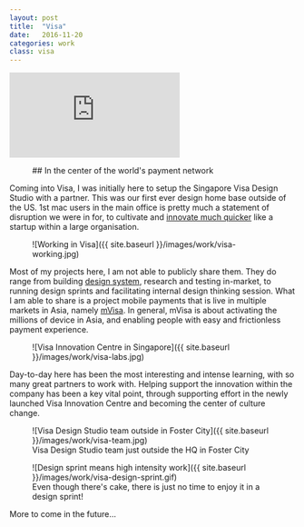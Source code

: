 ```yaml
---
layout: post
title:  "Visa"
date:   2016-11-20
categories: work
class: visa
---
```


<div class='embed-container'><iframe src='
https://player.vimeo.com/video/164785923' frameborder='0' webkitAllowFullScreen mozallowfullscreen allowFullScreen></iframe></div>

<figure markdown='1'>
## In the center of the world's payment network
</figure>

Coming into Visa, I was initially here to setup the Singapore Visa Design Studio with a partner. This was our first ever design home base outside of the US. 1st mac users in the main office is pretty much a statement of disruption we were in for, to cultivate and [innovate much quicker](https://sympli.io/blog/2016/10/04/less-time-specingatvisa/) like a startup within a large organisation.

<figure markdown='1'>
![Working in Visa]({{ site.baseurl }}/images/work/visa-working.jpg)
</figure>

Most of my projects here, I am not able to publicly share them. They do range from building [design system](http://design.visa.com/design-systems.html), research and testing in-market, to running design sprints and facilitating internal design thinking session. What I am able to share is a project mobile payments that is live in multiple markets in Asia, namely [mVisa](http://www.visa.co.in/personal/mvisa/mvisa.shtml). In general, mVisa is about activating the millions of device in Asia, and enabling people with easy and frictionless payment experience.

<figure markdown='1'>
![Visa Innovation Centre in Singapore]({{ site.baseurl }}/images/work/visa-labs.jpg)
</figure>

Day-to-day here has been the most interesting and intense learning, with so many great partners to work with. Helping support the innovation within the company has been a key vital point, through supporting effort in the newly launched Visa Innovation Centre and becoming the center of culture change.

<figure markdown='1'>
![Visa Design Studio team outside in Foster City]({{ site.baseurl }}/images/work/visa-team.jpg)
<figcaption>Visa Design Studio team just outside the HQ in Foster City</figcaption>
</figure>

<figure markdown='1'>
![Design sprint means high intensity work]({{ site.baseurl }}/images/work/visa-design-sprint.gif)
<figcaption>Even though there's cake, there is just no time to enjoy it in a design sprint!</figcaption>
</figure>

More to come in the future…